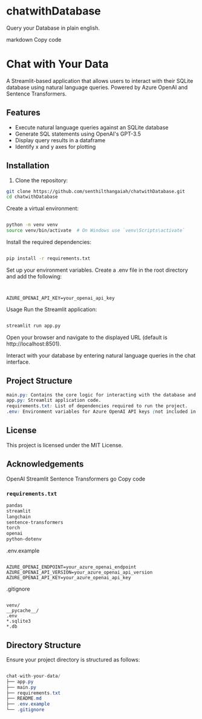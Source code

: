 # chatwithDatabase
Query your Database in plain english.


markdown
Copy code
# Chat with Your Data

A Streamlit-based application that allows users to interact with their SQLite database using natural language queries. Powered by Azure OpenAI and Sentence Transformers.

## Features

- Execute natural language queries against an SQLite database
- Generate SQL statements using OpenAI's GPT-3.5
- Display query results in a dataframe
- Identify x and y axes for plotting

## Installation

1. Clone the repository:

```sh
git clone https://github.com/senthilthangaiah/chatwithDatabase.git
cd chatwithDatabase
```
Create a virtual environment:
```sh

python -m venv venv
source venv/bin/activate  # On Windows use `venv\Scripts\activate`
```
Install the required dependencies:
```sh

pip install -r requirements.txt

```
Set up your environment variables. Create a .env file in the root directory and add the following:
```dotenv


AZURE_OPENAI_API_KEY=your_openai_api_key
```

Usage
Run the Streamlit application:
```sh

streamlit run app.py
```
Open your browser and navigate to the displayed URL (default is http://localhost:8501).

Interact with your database by entering natural language queries in the chat interface.

## Project Structure
```css
main.py: Contains the core logic for interacting with the database and generating SQL queries using OpenAI.
app.py: Streamlit application code.
requirements.txt: List of dependencies required to run the project.
.env: Environment variables for Azure OpenAI API keys (not included in the repository for security reasons).
```

## License
This project is licensed under the MIT License.

## Acknowledgements
OpenAI
Streamlit
Sentence Transformers
go
Copy code

### `requirements.txt`

```txt
pandas
streamlit
langchain
sentence-transformers
torch
openai
python-dotenv
```

.env.example
```dotenv

AZURE_OPENAI_ENDPOINT=your_azure_openai_endpoint
AZURE_OPENAI_API_VERSION=your_azure_openai_api_version
AZURE_OPENAI_API_KEY=your_azure_openai_api_key
```

.gitignore
```gitignore

venv/
__pycache__/
.env
*.sqlite3
*.db
```

## Directory Structure
Ensure your project directory is structured as follows:

```csharp

chat-with-your-data/
├── app.py
├── main.py
├── requirements.txt
├── README.md
├── .env.example
└── .gitignore
